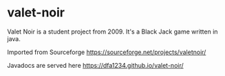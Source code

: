 # valet-noir

Valet Noir is a student project from 2009. It's a Black Jack game written in java.

Imported from Sourceforge https://sourceforge.net/projects/valetnoir/

Javadocs are served here https://dfa1234.github.io/valet-noir/
